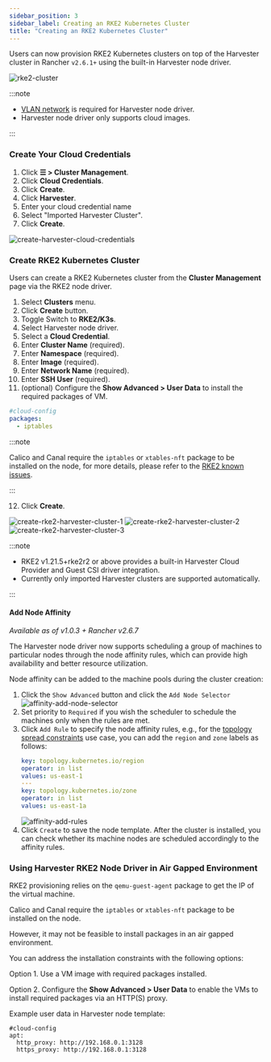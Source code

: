 ```yaml
---
sidebar_position: 3
sidebar_label: Creating an RKE2 Kubernetes Cluster
title: "Creating an RKE2 Kubernetes Cluster"
---
```


<head>
  <link rel="canonical" href="https://docs.harvesterhci.io/v1.1/rancher/node/rke2-cluster"/>
</head>

Users can now provision RKE2 Kubernetes clusters on top of the Harvester cluster in Rancher `v2.6.1+` using the built-in Harvester node driver.

![rke2-cluster](/img/v1.2/rancher/rke2-k3s-node-driver.png)

:::note

- [VLAN network](../../networking/harvester-network.md#vlan-network) is required for Harvester node driver.
- Harvester node driver only supports cloud images.

:::

### Create Your Cloud Credentials

1. Click **☰ > Cluster Management**.
2. Click **Cloud Credentials**.
3. Click **Create**.
4. Click **Harvester**.
5. Enter your cloud credential name
6. Select "Imported Harvester Cluster".
7. Click **Create**.

![create-harvester-cloud-credentials](/img/v1.2/rancher/create-cloud-credentials.png)

###  Create RKE2 Kubernetes Cluster

Users can create a RKE2 Kubernetes cluster from the **Cluster Management** page via the RKE2 node driver.

1. Select **Clusters** menu.
2. Click **Create** button.
3. Toggle Switch to **RKE2/K3s**.
4. Select Harvester node driver.
5. Select a **Cloud Credential**.
6. Enter **Cluster Name** (required).
7. Enter **Namespace** (required).
8. Enter **Image** (required).
9. Enter **Network Name** (required).
10. Enter **SSH User** (required).
11. (optional) Configure the **Show Advanced > User Data** to install the required packages of VM.
```yaml
#cloud-config
packages:
  - iptables
```

:::note

Calico and Canal require the `iptables` or `xtables-nft` package to be installed on the node, for more details, please refer to the [RKE2 known issues](https://docs.rke2.io/known_issues#canal-and-ip-exhaustion).

:::


12. Click **Create**.

![create-rke2-harvester-cluster-1](/img/v1.2/rancher/create-rke2-harvester-cluster-1.png)
![create-rke2-harvester-cluster-2](/img/v1.2/rancher/create-rke2-harvester-cluster-2.png)
![create-rke2-harvester-cluster-3](/img/v1.2/rancher/create-rke2-harvester-cluster-3.png)

:::note

- RKE2 v1.21.5+rke2r2 or above provides a built-in Harvester Cloud Provider and Guest CSI driver integration.
- Currently only imported Harvester clusters are supported automatically.

:::

#### Add Node Affinity

_Available as of v1.0.3 + Rancher v2.6.7_

The Harvester node driver now supports scheduling a group of machines to particular nodes through the node affinity rules, which can provide high availability and better resource utilization.

Node affinity can be added to the machine pools during the cluster creation:

1. Click the `Show Advanced` button and click the `Add Node Selector`
   ![affinity-add-node-selector](/img/v1.2/rancher/affinity-rke2-add-node-selector.png)
2. Set priority to `Required` if you wish the scheduler to schedule the machines only when the rules are met.
3. Click `Add Rule` to specify the node affinity rules, e.g., for the [topology spread constraints](./node-driver.md#topology-spread-constraints) use case, you can add the `region` and `zone` labels as follows:
   ```yaml
   key: topology.kubernetes.io/region
   operator: in list 
   values: us-east-1
   ---
   key: topology.kubernetes.io/zone
   operator: in list 
   values: us-east-1a
   ```
   ![affinity-add-rules](/img/v1.2/rancher/affinity-rke2-add-rules.png)
4. Click `Create` to save the node template. After the cluster is installed, you can check whether its machine nodes are scheduled accordingly to the affinity rules.


### Using Harvester RKE2 Node Driver in Air Gapped Environment

RKE2 provisioning relies on the `qemu-guest-agent` package to get the IP of the virtual machine.

Calico and Canal require the `iptables` or `xtables-nft` package to be installed on the node.

However, it may not be feasible to install packages in an air gapped environment.

You can address the installation constraints with the following options:

Option 1. Use a VM image with required packages installed.

Option 2. Configure the **Show Advanced > User Data** to enable the VMs to install required packages via an HTTP(S) proxy.

Example user data in Harvester node template:
```
#cloud-config
apt:
  http_proxy: http://192.168.0.1:3128
  https_proxy: http://192.168.0.1:3128
```
